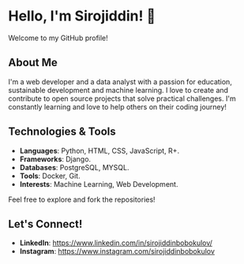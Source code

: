 # Hello, I'm Sirojiddin! 👋

Welcome to my GitHub profile!

## About Me

I'm a web developer and a data analyst with a passion for education, sustainable development and machine learning. I love to create and contribute to open source projects that solve practical challenges. I'm constantly learning and love to help others on their coding journey!

## Technologies & Tools

- **Languages**: Python, HTML, CSS, JavaScript, R+.
- **Frameworks**: Django.
- **Databases**: PostgreSQL, MYSQL.
- **Tools**: Docker, Git.
- **Interests**: Machine Learning, Web Development.

Feel free to explore and fork the repositories!

## Let's Connect!

- **LinkedIn**: https://www.linkedin.com/in/sirojiddinbobokulov/
- **Instagram**: https://www.instagram.com/sirojiddinbobokulov


